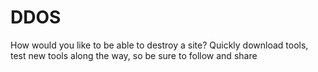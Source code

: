# DDOS
How would you like to be able to destroy a site? Quickly download tools, test new tools along the way, so be sure to follow and share
